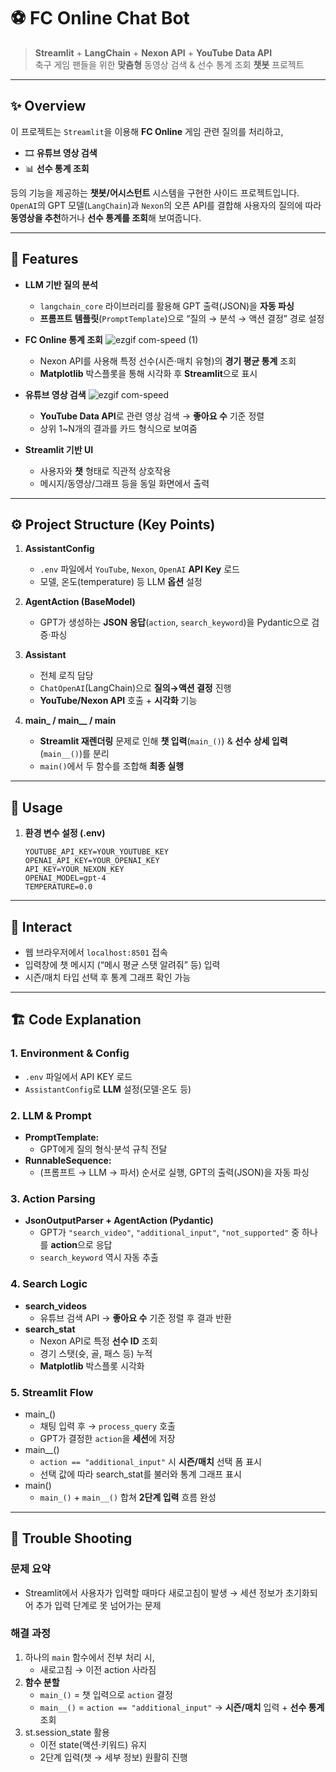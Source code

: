 # ⚽ FC Online Chat Bot

> **Streamlit** + **LangChain** + **Nexon API** + **YouTube Data API**  
> 축구 게임 팬들을 위한 **맞춤형** 동영상 검색 & 선수 통계 조회 **챗봇** 프로젝트

---

## ✨ Overview
이 프로젝트는 `Streamlit`을 이용해 **FC Online** 게임 관련 질의를 처리하고,  
- 🎞 **유튜브 영상 검색**  
- 📊 **선수 통계 조회**  

등의 기능을 제공하는 **챗봇/어시스턴트** 시스템을 구현한 사이드 프로젝트입니다.  
`OpenAI`의 GPT 모델(`LangChain`)과 `Nexon`의 오픈 API를 결합해 사용자의 질의에 따라 **동영상을 추천**하거나 **선수 통계를 조회**해 보여줍니다.

---

## 🌟 Features
- **LLM 기반 질의 분석**  
  - `langchain_core` 라이브러리를 활용해 GPT 출력(JSON)을 **자동 파싱**  
  - **프롬프트 템플릿**(`PromptTemplate`)으로 “질의 → 분석 → 액션 결정” 경로 설정  
- **FC Online 통계 조회**
  ![ezgif com-speed (1)](https://github.com/user-attachments/assets/c862d655-c41d-46b5-b911-4c84ef86d7fa)

  - Nexon API를 사용해 특정 선수(시즌·매치 유형)의 **경기 평균 통계** 조회  
  - **Matplotlib** 박스플롯을 통해 시각화 후 **Streamlit**으로 표시  
- **유튜브 영상 검색**
![ezgif com-speed](https://github.com/user-attachments/assets/93845d92-0618-4c59-b69f-105b7c72d1ab)
  
  - **YouTube Data API**로 관련 영상 검색 → **좋아요 수** 기준 정렬  
  - 상위 1~N개의 결과를 카드 형식으로 보여줌  
- **Streamlit 기반 UI**  
  - 사용자와 **챗** 형태로 직관적 상호작용  
  - 메시지/동영상/그래프 등을 동일 화면에서 출력  

---

## ⚙️ Project Structure (Key Points)

1. **AssistantConfig**  
   - `.env` 파일에서 `YouTube`, `Nexon`, `OpenAI` **API Key** 로드  
   - 모델, 온도(temperature) 등 LLM **옵션** 설정

2. **AgentAction (BaseModel)**  
   - GPT가 생성하는 **JSON 응답**(`action`, `search_keyword`)을 Pydantic으로 검증·파싱

3. **Assistant**  
   - 전체 로직 담당  
   - `ChatOpenAI`(LangChain)으로 **질의→액션 결정** 진행  
   - **YouTube/Nexon API** 호출 + **시각화** 기능

4. **main_ / main__ / main**  
   - **Streamlit 재렌더링** 문제로 인해 **챗 입력**(`main_()`) & **선수 상세 입력**(`main__()`)를 분리  
   - `main()`에서 두 함수를 조합해 **최종 실행**  

---

## 🔧 Usage

1. **환경 변수 설정 (.env)**  
   ```dotenv
   YOUTUBE_API_KEY=YOUR_YOUTUBE_KEY
   OPENAI_API_KEY=YOUR_OPENAI_KEY
   API_KEY=YOUR_NEXON_KEY
   OPENAI_MODEL=gpt-4
   TEMPERATURE=0.0

---

## 🏃 Interact
- 웹 브라우저에서 `localhost:8501` 접속
- 입력창에 챗 메시지 (“메시 평균 스탯 알려줘” 등) 입력
- 시즌/매치 타입 선택 후 통계 그래프 확인 가능

---

## 🏗 Code Explanation

### 1. Environment & Config
- `.env` 파일에서 API KEY 로드
- `AssistantConfig`로 **LLM** 설정(모델·온도 등)

### 2. LLM & Prompt
- **PromptTemplate:**
   - GPT에게 질의 형식·분석 규칙 전달
- **RunnableSequence:**
   - (프롬프트 → LLM → 파서) 순서로 실행, GPT의 출력(JSON)을 자동 파싱

### 3. Action Parsing
- **JsonOutputParser + AgentAction (Pydantic)**
   - GPT가 `"search_video"`, `"additional_input"`, `"not_supported"` 중 하나를 **action**으로 응답
   - `search_keyword` 역시 자동 추출

### 4. Search Logic
- **search_videos**
   - 유튜브 검색 API → **좋아요 수** 기준 정렬 후 결과 반환
- **search_stat**
   - Nexon API로 특정 **선수 ID** 조회
   - 경기 스탯(슛, 골, 패스 등) 누적
   - **Matplotlib** 박스플롯 시각화

### 5. Streamlit Flow
- main_()
   - 채팅 입력 후 → `process_query` 호출
   - GPT가 결정한 `action`을 **세션**에 저장
- main__()
   - `action == "additional_input"` 시 **시즌/매치** 선택 폼 표시
   - 선택 값에 따라 search_stat를 불러와 통계 그래프 표시
- main()
   - `main_()` + `main__()` 합쳐 **2단계 입력** 흐름 완성

---

## 🧩 Trouble Shooting

### 문제 요약
- Streamlit에서 사용자가 입력할 때마다 새로고침이 발생
  → 세션 정보가 초기화되어 추가 입력 단계로 못 넘어가는 문제

### 해결 과정
1. 하나의 `main` 함수에서 전부 처리 시,
   - 새로고침 → 이전 action 사라짐
2. **함수 분할**
   - `main_()` = 챗 입력으로 `action` 결정
   - `main__()` = `action == "additional_input"` → **시즌/매치** 입력 + **선수 통계** 조회
3. st.session_state 활용
   - 이전 state(액션·키워드) 유지
   - 2단계 입력(챗 → 세부 정보) 원활히 진행
